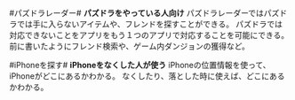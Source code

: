 #パズドラレーダー#
**パズドラをやっている人向け**
パズドラレーダーではパズドラでは手に入らないアイテムや、フレンドを探すことができる。
パズドラでは対応できないことをアプリをもう１つのアプリで対応することを可能にできる。
前に書いたようにフレンド検索や、ゲーム内ダンジョンの獲得など。

#iPhoneを探す#
**iPhoneをなくした人が使う**
iPhoneの位置情報を使って、iPhoneがどこにあるかわかる。
なくしたり、落とした時に使えば、どこにあるかわかる。





